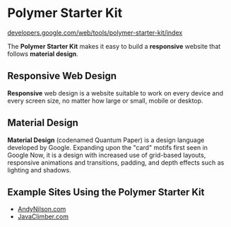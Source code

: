 # Polymer Starter Kit


[developers.google.com/web/tools/polymer-starter-kit/index](https://developers.google.com/web/tools/polymer-starter-kit/index)

The **Polymer Starter Kit** makes it easy to build a **responsive** website that follows **material design**.


## Responsive Web Design

**Responsive** web design is a website suitable to work on every device and every screen size, no matter how large or small, mobile or desktop. 

## Material Design

**Material Design** (codenamed Quantum Paper) is a design language developed by Google. Expanding upon the "card" motifs first seen in Google Now, it is a design with increased use of grid-based layouts, responsive animations and transitions, padding, and depth effects such as lighting and shadows.


## Example Sites Using the Polymer Starter Kit
* [AndyNilson.com](http://www.andynilson.com)<br>
* [JavaClimber.com](http://www.javaclimber.com/)






























